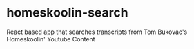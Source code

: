 # homeskoolin-search
React based app that searches transcripts from Tom Bukovac's Homeskoolin' Youtube Content
